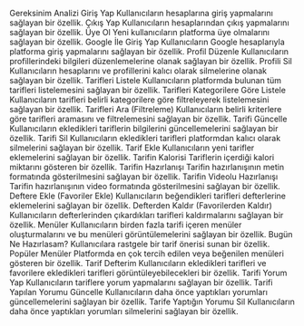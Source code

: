 Gereksinim Analizi
Giriş Yap
Kullanıcıların hesaplarına giriş yapmalarını sağlayan bir özellik.
Çıkış Yap
Kullanıcıların hesaplarından çıkış yapmalarını sağlayan bir özellik.
Üye Ol
Yeni kullanıcıların platforma üye olmalarını sağlayan bir özellik.
Google İle Giriş Yap
Kullanıcıların Google hesaplarıyla platforma giriş yapmalarını sağlayan bir özellik.
Profil Düzenle
Kullanıcıların profillerindeki bilgileri düzenlemelerine olanak sağlayan bir özellik.
Profili Sil
Kullanıcıların hesaplarını ve profillerini kalıcı olarak silmelerine olanak sağlayan bir özellik.
Tarifleri Listele
Kullanıcıların platformda bulunan tüm tarifleri listelemesini sağlayan bir özellik.
Tarifleri Kategorilere Göre Listele
Kullanıcıların tarifleri belirli kategorilere göre filtreleyerek listelemesini sağlayan bir özellik.
Tarifleri Ara (Filtreleme)
Kullanıcıların belirli kriterlere göre tarifleri aramasını ve filtrelemesini sağlayan bir özellik.
Tarifi Güncelle
Kullanıcıların ekledikleri tariflerin bilgilerini güncellemelerini sağlayan bir özellik.
Tarifi Sil
Kullanıcıların ekledikleri tarifleri platformdan kalıcı olarak silmelerini sağlayan bir özellik.
Tarif Ekle
Kullanıcıların yeni tarifler eklemelerini sağlayan bir özellik.
Tarifin Kalorisi
Tariflerin içerdiği kalori miktarını gösteren bir özellik.
Tarifin Hazırlanışı
Tarifin hazırlanışının metin formatında gösterilmesini sağlayan bir özellik.
Tarifin Videolu Hazırlanışı
Tarifin hazırlanışının video formatında gösterilmesini sağlayan bir özellik.
Deftere Ekle (Favoriler Ekle)
Kullanıcıların beğendikleri tarifleri defterlerine eklemelerini sağlayan bir özellik.
Defterden Kaldır (Favorilerden Kaldır)
Kullanıcıların defterlerinden çıkardıkları tarifleri kaldırmalarını sağlayan bir özellik.
Menüler
Kullanıcıların birden fazla tarifi içeren menüler oluşturmalarını ve bu menüleri görüntülemelerini sağlayan bir özellik.
Bugün Ne Hazırlasam?
Kullanıcılara rastgele bir tarif önerisi sunan bir özellik.
Popüler Menüler
Platformda en çok tercih edilen veya beğenilen menüleri gösteren bir özellik.
Tarif Defterim
Kullanıcıların ekledikleri tarifleri ve favorilere ekledikleri tarifleri görüntüleyebilecekleri bir özellik.
Tarifi Yorum Yap
Kullanıcıların tariflere yorum yapmalarını sağlayan bir özellik.
Tarifi Yapılan Yorumu Güncelle
Kullanıcıların daha önce yaptıkları yorumları güncellemelerini sağlayan bir özellik.
Tarife Yaptığın Yorumu Sil
Kullanıcıların daha önce yaptıkları yorumları silmelerini sağlayan bir özellik.